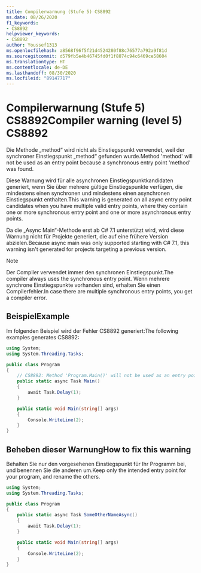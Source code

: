 ```yaml
---
title: Compilerwarnung (Stufe 5) CS8892
ms.date: 08/26/2020
f1_keywords:
- CS8892
helpviewer_keywords:
- CS8892
author: Youssef1313
ms.openlocfilehash: a8568f96f5f21d4524280f88c76577a792a9f81d
ms.sourcegitcommit: d579fb5e4b46745fd0f1f8874c94c6469ce58604
ms.translationtype: HT
ms.contentlocale: de-DE
ms.lasthandoff: 08/30/2020
ms.locfileid: "89147717"
---
```

# <a name="compiler-warning-level-5-cs8892"></a><span data-ttu-id="df70e-102">Compilerwarnung (Stufe 5) CS8892</span><span class="sxs-lookup"><span data-stu-id="df70e-102">Compiler warning (level 5) CS8892</span></span>

<span data-ttu-id="df70e-103">Die Methode „method“ wird nicht als Einstiegspunkt verwendet, weil der synchroner Einstiegspunkt „method“ gefunden wurde.</span><span class="sxs-lookup"><span data-stu-id="df70e-103">Method 'method' will not be used as an entry point because a synchronous entry point 'method' was found.</span></span>

<span data-ttu-id="df70e-104">Diese Warnung wird für alle asynchronen Einstiegspunktkandidaten generiert, wenn Sie über mehrere gültige Einstiegspunkte verfügen, die mindestens einen synchronen und mindestens einen asynchronen Einstiegspunkt enthalten.</span><span class="sxs-lookup"><span data-stu-id="df70e-104">This warning is generated on all async entry point candidates when you have multiple valid entry points, where they contain one or more synchronous entry point and one or more asynchronous entry points.</span></span>

<span data-ttu-id="df70e-105">Da die „Async Main“-Methode erst ab C# 7.1 unterstützt wird, wird diese Warnung nicht für Projekte generiert, die auf eine frühere Version abzielen.</span><span class="sxs-lookup"><span data-stu-id="df70e-105">Because async main was only supported starting with C# 7.1, this warning isn't generated for projects targeting a previous version.</span></span>

> [!NOTE]
> <span data-ttu-id="df70e-106">Der Compiler verwendet immer den synchronen Einstiegspunkt.</span><span class="sxs-lookup"><span data-stu-id="df70e-106">The compiler always uses the synchronous entry point.</span></span> <span data-ttu-id="df70e-107">Wenn mehrere synchrone Einstiegspunkte vorhanden sind, erhalten Sie einen Compilerfehler.</span><span class="sxs-lookup"><span data-stu-id="df70e-107">In case there are multiple synchronous entry points, you get a compiler error.</span></span>

## <a name="example"></a><span data-ttu-id="df70e-108">Beispiel</span><span class="sxs-lookup"><span data-stu-id="df70e-108">Example</span></span>

<span data-ttu-id="df70e-109">Im folgenden Beispiel wird der Fehler CS8892 generiert:</span><span class="sxs-lookup"><span data-stu-id="df70e-109">The following examples generates CS8892:</span></span>

```csharp
using System;
using System.Threading.Tasks;

public class Program
{
    // CS8892: Method 'Program.Main()' will not be used as an entry point because a synchronous entry point 'Program.Main(string[])' was found.
    public static async Task Main()
    {
        await Task.Delay(1);
    }

    public static void Main(string[] args)
    {
        Console.WriteLine(2);
    }
}
```

## <a name="how-to-fix-this-warning"></a><span data-ttu-id="df70e-110">Beheben dieser Warnung</span><span class="sxs-lookup"><span data-stu-id="df70e-110">How to fix this warning</span></span>

<span data-ttu-id="df70e-111">Behalten Sie nur den vorgesehenen Einstiegspunkt für Ihr Programm bei, und benennen Sie die anderen um.</span><span class="sxs-lookup"><span data-stu-id="df70e-111">Keep only the intended entry point for your program, and rename the others.</span></span>

```csharp
using System;
using System.Threading.Tasks;

public class Program
{
    public static async Task SomeOtherNameAsync()
    {
        await Task.Delay(1);
    }

    public static void Main(string[] args)
    {
        Console.WriteLine(2);
    }
}
```

